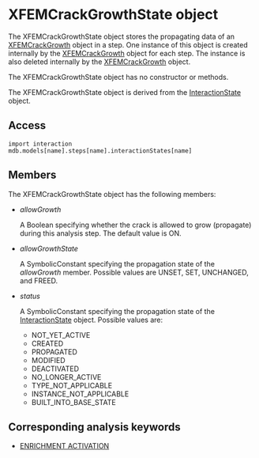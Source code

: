 # XFEMCrackGrowthState object

The XFEMCrackGrowthState object stores the propagating data of an [XFEMCrackGrowth](https://help.3ds.com/2022/english/DSSIMULIA_Established/SIMACAEKERRefMap/simaker-c-xfemcrackgrowthpyc.htm?ContextScope=all) object in a step. One instance of this object is created internally by the [XFEMCrackGrowth](https://help.3ds.com/2022/english/DSSIMULIA_Established/SIMACAEKERRefMap/simaker-c-xfemcrackgrowthpyc.htm?ContextScope=all) object for each step. The instance is also deleted internally by the [XFEMCrackGrowth](https://help.3ds.com/2022/english/DSSIMULIA_Established/SIMACAEKERRefMap/simaker-c-xfemcrackgrowthpyc.htm?ContextScope=all) object.

The XFEMCrackGrowthState object has no constructor or methods.

The XFEMCrackGrowthState object is derived from the [InteractionState](https://help.3ds.com/2022/english/DSSIMULIA_Established/SIMACAEKERRefMap/simaker-c-interactionstatepyc.htm?ContextScope=all) object.

## Access

```
import interaction
mdb.models[name].steps[name].interactionStates[name]
```

## Members

The XFEMCrackGrowthState object has the following members:

- *allowGrowth*

  A Boolean specifying whether the crack is allowed to grow (propagate) during this analysis step. The default value is ON.

- *allowGrowthState*

  A SymbolicConstant specifying the propagation state of the *allowGrowth* member. Possible values are UNSET, SET, UNCHANGED, and FREED.

- *status*

  A SymbolicConstant specifying the propagation state of the [InteractionState](https://help.3ds.com/2022/english/DSSIMULIA_Established/SIMACAEKERRefMap/simaker-c-interactionstatepyc.htm?ContextScope=all) object. Possible values are:

  - NOT_YET_ACTIVE
  - CREATED
  - PROPAGATED
  - MODIFIED
  - DEACTIVATED
  - NO_LONGER_ACTIVE
  - TYPE_NOT_APPLICABLE
  - INSTANCE_NOT_APPLICABLE
  - BUILT_INTO_BASE_STATE



## Corresponding analysis keywords

- [ENRICHMENT ACTIVATION](https://help.3ds.com/2022/english/DSSIMULIA_Established/SIMACAEKEYRefMap/simakey-r-enrichmentactivation.htm?ContextScope=all#simakey-r-enrichmentactivation)